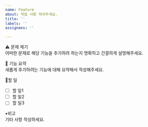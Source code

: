 ```yaml
---
name: Feature
about: 작업 사항 적어주세요.
title: ''
labels: ''
assignees: ''

---
```


⚠️ 문제 제기<br>
어떠한 문제로 해당 기능을 추가하려 하는지 명확하고 간결하게 설명해주세요.

📝 기능 요약<br>
새롭게 추가하려는 기능에 대해 요약해서 작성해주세요.

📍할 일
- [ ] 할 일1
- [ ] 할 일2
- [ ] 할 일3

▪️비고<br>
기타 사항 작성하세요.
